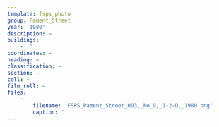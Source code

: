 ```yaml
---
template: fsps_photo
group: Pament_Street
year: '1980'
description: ~
buildings:
    - ''
coordinates: ~
heading: ~
classification: ~
section: ~
cell: ~
film_roll: ~
files:
    -
        filename: 'FSPS_Pament_Street_003,_No_9,_1-2-D,_1980.png'
        caption: ''
---
```

